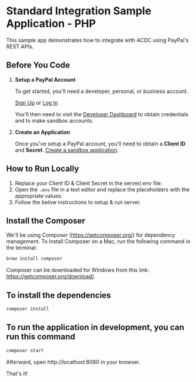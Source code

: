# Standard Integration Sample Application - PHP

This sample app demonstrates how to integrate with ACDC using PayPal's REST APIs.

## Before You Code

1. **Setup a PayPal Account**

   To get started, you'll need a developer, personal, or business account.

   [Sign Up](https://www.paypal.com/signin/client?flow=provisionUser) or [Log In](https://www.paypal.com/signin?returnUri=https%253A%252F%252Fdeveloper.paypal.com%252Fdashboard&intent=developer)

   You'll then need to visit the [Developer Dashboard](https://developer.paypal.com/dashboard/) to obtain credentials and to make sandbox accounts.

2. **Create an Application**

   Once you've setup a PayPal account, you'll need to obtain a **Client ID** and **Secret**. [Create a sandbox application](https://developer.paypal.com/dashboard/applications/sandbox/create).

## How to Run Locally

1. Replace your Client ID & Client Secret in the server/.env file:
2. Open the `.env` file in a text editor and replace the placeholders with the appropriate values.
3. Follow the below instructions to setup & run server.

## Install the Composer

We'll be using Composer (https://getcomposer.org/) for dependency management. To install Composer on a Mac, run the following command in the terminal:

```bash
brew install composer
```

Composer can be downloaded for Windows from this link: https://getcomposer.org/download/.

## To install the dependencies

```bash
composer install
```

## To run the application in development, you can run this command

```bash
composer start
```

Afterward, open http://localhost:8080 in your browser.

That's it!
